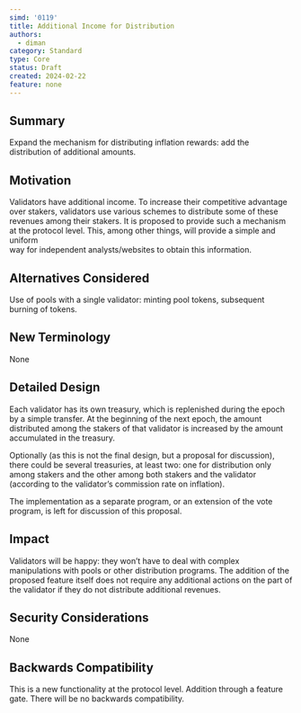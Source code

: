 ```yaml
---
simd: '0119'
title: Additional Income for Distribution
authors:
  - diman
category: Standard
type: Core
status: Draft
created: 2024-02-22
feature: none
---
```


## Summary

Expand the mechanism for distributing inflation rewards: add the distribution 
of additional amounts.

## Motivation

Validators have additional income. To increase their competitive advantage 
over stakers, validators use various schemes to distribute some of these 
revenues among their stakers. It is proposed to provide such a mechanism at the 
protocol level. This, among other things, will provide a simple and uniform  
way for independent analysts/websites to obtain this information.

## Alternatives Considered

Use of pools with a single validator: minting pool tokens, subsequent burning 
of tokens.

## New Terminology

None

## Detailed Design

Each validator has its own treasury, which is replenished during the epoch by a 
simple transfer. At the beginning of the next epoch, the amount distributed 
among the stakers of that validator is increased by the amount accumulated in 
the treasury.

Optionally (as this is not the final design, but a proposal for discussion), 
there could be several treasuries, at least two: one for distribution only 
among stakers and the other among both stakers and the validator (according to 
the validator’s commission rate on inflation).

The implementation as a separate program, or an extension of the vote program, 
is left for discussion of this proposal.

## Impact

Validators will be happy: they won’t have to deal with complex manipulations 
with pools or other distribution programs. The addition of the proposed feature 
itself does not require any additional actions on the part of the validator if 
they do not distribute additional revenues.

## Security Considerations

None

## Backwards Compatibility

This is a new functionality at the protocol level. Addition through a feature 
gate. There will be no backwards compatibility.
